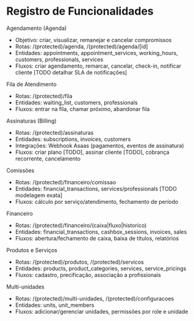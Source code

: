 # Registro de Funcionalidades

Agendamento (Agenda)
- Objetivo: criar, visualizar, remanejar e cancelar compromissos
- Rotas: /(protected)/agenda, /(protected)/agenda/[id]
- Entidades: appointments, appointment_services, working_hours, customers, professionals, services
- Fluxos: criar agendamento, remarcar, cancelar, check-in, notificar cliente [TODO detalhar SLA de notificações]

Fila de Atendimento
- Rotas: /(protected)/fila
- Entidades: waiting_list, customers, professionals
- Fluxos: entrar na fila, chamar próximo, abandonar fila

Assinaturas (Billing)
- Rotas: /(protected)/assinaturas
- Entidades: subscriptions, invoices, customers
- Integrações: Webhook Asaas (pagamentos, eventos de assinatura)
- Fluxos: criar plano [TODO], assinar cliente [TODO], cobrança recorrente, cancelamento

Comissões
- Rotas: /(protected)/financeiro/comissao
- Entidades: financial_transactions, services/professionals [TODO modelagem exata]
- Fluxos: cálculo por serviço/atendimento, fechamento de período

Financeiro
- Rotas: /(protected)/financeiro/(caixa|fluxo|historico)
- Entidades: financial_transactions, cashbox_sessions, invoices, sales
- Fluxos: abertura/fechamento de caixa, baixa de títulos, relatórios

Produtos e Serviços
- Rotas: /(protected)/produtos, /(protected)/servicos
- Entidades: products, product_categories, services, service_pricings
- Fluxos: cadastro, precificação, associação a profissionais

Multi-unidades
- Rotas: /(protected)/multi-unidades, /(protected)/configuracoes
- Entidades: units, unit_members
- Fluxos: adicionar/gerenciar unidades, permissões por role e unidade
